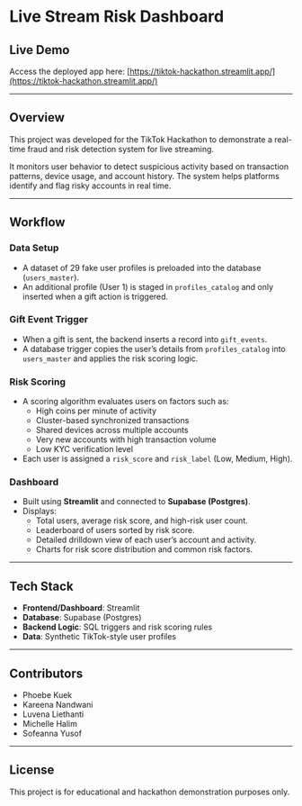 # Live Stream Risk Dashboard

## Live Demo
Access the deployed app here: [https://tiktok-hackathon.streamlit.app/](https://tiktok-hackathon.streamlit.app/)

---

## Overview
This project was developed for the TikTok Hackathon to demonstrate a real-time fraud and risk detection system for live streaming.

It monitors user behavior to detect suspicious activity based on transaction patterns, device usage, and account history. The system helps platforms identify and flag risky accounts in real time.

---

## Workflow

### Data Setup
- A dataset of 29 fake user profiles is preloaded into the database (`users_master`).
- An additional profile (User 1) is staged in `profiles_catalog` and only inserted when a gift action is triggered.

### Gift Event Trigger
- When a gift is sent, the backend inserts a record into `gift_events`.
- A database trigger copies the user’s details from `profiles_catalog` into `users_master` and applies the risk scoring logic.

### Risk Scoring
- A scoring algorithm evaluates users on factors such as:
  - High coins per minute of activity
  - Cluster-based synchronized transactions
  - Shared devices across multiple accounts
  - Very new accounts with high transaction volume
  - Low KYC verification level
- Each user is assigned a `risk_score` and `risk_label` (Low, Medium, High).

### Dashboard
- Built using **Streamlit** and connected to **Supabase (Postgres)**.
- Displays:
  - Total users, average risk score, and high-risk user count.
  - Leaderboard of users sorted by risk score.
  - Detailed drilldown view of each user’s account and activity.
  - Charts for risk score distribution and common risk factors.

---

## Tech Stack
- **Frontend/Dashboard**: Streamlit  
- **Database**: Supabase (Postgres)  
- **Backend Logic**: SQL triggers and risk scoring rules  
- **Data**: Synthetic TikTok-style user profiles  

---

## Contributors
- Phoebe Kuek  
- Kareena Nandwani  
- Luvena Liethanti  
- Michelle Halim  
- Sofeanna Yusof 

---

## License
This project is for educational and hackathon demonstration purposes only.
